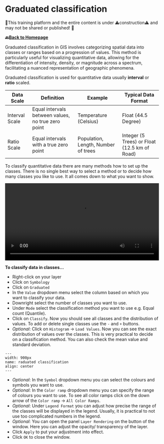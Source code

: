 # Graduated classification

🚧This training platform and the entire content is under ⚠️construction⚠️ and may not be shared or published! 🚧

__🔙[Back to Homepage](/content/intro.md)__

Graduated classification in GIS involves categorizing spatial data into classes or ranges based on a progression of values. This method is particularly useful for visualizing quantitative data, allowing for the differentiation of intensity, density, or magnitude across a spectrum, facilitating a nuanced representation of geographic phenomena.

Graduated classification is used for quantitative data usually __interval__ or __ratio__ scaled.

| Data Scale                  | Definition                                               | Example                     | Typical Data Format  |
|-----------------------------|----------------------------------------------------------|-----------------------------|----------------------|
| Interval Scale               | Equal intervals between values, no true zero point       | Temperature (Celsius)       | Float (44.5 Degree)                |
| Ratio Scale                  | Equal intervals with a true zero point                    | Population, Length, Number of trees          | Integer (5 Trees) or Float (12.5 km of Road)     |

To classify quantitative data there are many methods how to set up the classes. There is no single best way to select a method or to decide how many classes you like to use. It all comes down to what you want to show.

<video width="100%" controls src="https://github.com/GIScience/gis-training-resource-center/raw/main/fig/Graduated_classification.mp4"></video>

__To classify data in classes…__
-  Right-click on your layer
- Click on `Symbology`
- Click on `Graduated`
- In the `Value` dropdown menu select the column based on which you want to classify your data.
- Downright select the number of classes you want to use.
- Under `Mode` select the classification method you want to use e.g. Equal count (Quantile).
- Click on `Classify`.  Now you should see all classes and the distribution of values. To add or delete single classes use the `-` and `+` buttons. 
- *Optional*: Click on `Histogram` -> `Load Values`. Now you can see the exact distribution of values over the classes. This is very practical to decide on a classification method. You can also check the mean value and standard deviation.
```{figure} /fig/Graduated_histogram.png
---
width: 900px
name: raduated classification
align: center
---
```
- *Optional*: In the `Symbol` dropdown menu you can select the colours and symbols you want to use.
- *Optional*: In the `Color ramp` dropdown menu you can specify the range of colours you want to use. To see all color ramps click on the down arrow of the `Color ramp` -> `All Color Ramps`.
- *Optional*: Under `Legend Format` you can adjust how precise the range of the classes will be displayed in the legend. Usually, it is practical to not use too complicated numbers in the legend.
- *Optional*: You can open the panel `Layer Rendering` on the button of the window. Here you can adjust the opacity/ transparency of the layer.
- Click `Apply` to put your adjustment into effect.
- Click `OK` to close the window.

